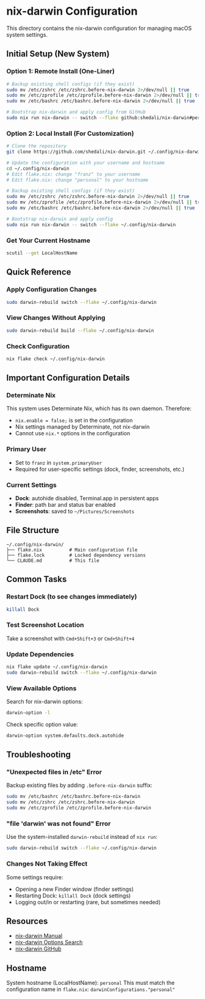 # nix-darwin Configuration

This directory contains the nix-darwin configuration for managing macOS system settings.

## Initial Setup (New System)

### Option 1: Remote Install (One-Liner)
```bash
# Backup existing shell configs (if they exist)
sudo mv /etc/zshrc /etc/zshrc.before-nix-darwin 2>/dev/null || true
sudo mv /etc/zprofile /etc/zprofile.before-nix-darwin 2>/dev/null || true
sudo mv /etc/bashrc /etc/bashrc.before-nix-darwin 2>/dev/null || true

# Bootstrap nix-darwin and apply config from GitHub
sudo nix run nix-darwin -- switch --flake github:shedali/nix-darwin#personal
```

### Option 2: Local Install (For Customization)
```bash
# Clone the repository
git clone https://github.com/shedali/nix-darwin.git ~/.config/nix-darwin

# Update the configuration with your username and hostname
cd ~/.config/nix-darwin
# Edit flake.nix: change "franz" to your username
# Edit flake.nix: change "personal" to your hostname

# Backup existing shell configs (if they exist)
sudo mv /etc/zshrc /etc/zshrc.before-nix-darwin 2>/dev/null || true
sudo mv /etc/zprofile /etc/zprofile.before-nix-darwin 2>/dev/null || true
sudo mv /etc/bashrc /etc/bashrc.before-nix-darwin 2>/dev/null || true

# Bootstrap nix-darwin and apply config
sudo nix run nix-darwin -- switch --flake ~/.config/nix-darwin
```

### Get Your Current Hostname
```bash
scutil --get LocalHostName
```

## Quick Reference

### Apply Configuration Changes
```bash
sudo darwin-rebuild switch --flake ~/.config/nix-darwin
```

### View Changes Without Applying
```bash
sudo darwin-rebuild build --flake ~/.config/nix-darwin
```

### Check Configuration
```bash
nix flake check ~/.config/nix-darwin
```

## Important Configuration Details

### Determinate Nix
This system uses Determinate Nix, which has its own daemon. Therefore:
- `nix.enable = false;` is set in the configuration
- Nix settings managed by Determinate, not nix-darwin
- Cannot use `nix.*` options in the configuration

### Primary User
- Set to `franz` in `system.primaryUser`
- Required for user-specific settings (dock, finder, screenshots, etc.)

### Current Settings
- **Dock**: autohide disabled, Terminal.app in persistent apps
- **Finder**: path bar and status bar enabled
- **Screenshots**: saved to `~/Pictures/Screenshots`

## File Structure

```
~/.config/nix-darwin/
├── flake.nix          # Main configuration file
├── flake.lock         # Locked dependency versions
└── CLAUDE.md          # This file
```

## Common Tasks

### Restart Dock (to see changes immediately)
```bash
killall Dock
```

### Test Screenshot Location
Take a screenshot with `Cmd+Shift+3` or `Cmd+Shift+4`

### Update Dependencies
```bash
nix flake update ~/.config/nix-darwin
sudo darwin-rebuild switch --flake ~/.config/nix-darwin
```

### View Available Options
Search for nix-darwin options:
```bash
darwin-option -l
```

Check specific option value:
```bash
darwin-option system.defaults.dock.autohide
```

## Troubleshooting

### "Unexpected files in /etc" Error
Backup existing files by adding `.before-nix-darwin` suffix:
```bash
sudo mv /etc/bashrc /etc/bashrc.before-nix-darwin
sudo mv /etc/zshrc /etc/zshrc.before-nix-darwin
sudo mv /etc/zprofile /etc/zprofile.before-nix-darwin
```

### "file 'darwin' was not found" Error
Use the system-installed `darwin-rebuild` instead of `nix run`:
```bash
sudo darwin-rebuild switch --flake ~/.config/nix-darwin
```

### Changes Not Taking Effect
Some settings require:
- Opening a new Finder window (finder settings)
- Restarting Dock: `killall Dock` (dock settings)
- Logging out/in or restarting (rare, but sometimes needed)

## Resources

- [nix-darwin Manual](https://daiderd.com/nix-darwin/manual/index.html)
- [nix-darwin Options Search](https://daiderd.com/nix-darwin/manual/index.html#sec-options)
- [nix-darwin GitHub](https://github.com/LnL7/nix-darwin)

## Hostname
System hostname (LocalHostName): `personal`
This must match the configuration name in `flake.nix`: `darwinConfigurations."personal"`
